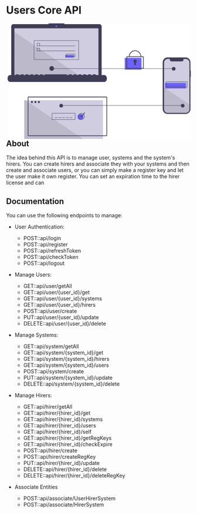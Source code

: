 # Users Core API

<img src="https://github.com/Leao-E/Manage-Users-Api/blob/master/heroimage.svg" align="right" width="500"/>

## About

The idea behind this API is to manage user, systems and the system's hirers. 
You can create hirers and associate they with your systems and then create and associate users, or you can simply make a register key and let the user make it own register.
You can set an expiration time to the hirer license and can 

## Documentation

You can use the following endpoints to manage:

* User Authentication:
    * POST::api/login               
    * POST::api/register
    * POST::api/refreshToken
    * POST::api/checkToken
    * POST::api/logout

* Manage Users:
    * GET::api/user/getAll
    * GET::api/user/{user_id}/get
    * GET::api/user/{user_id}/systems
    * GET::api/user/{user_id}/hirers
    * POST::api/user/create  
    * PUT::api/user/{user_id}/update
    * DELETE::api/user/{user_id}/delete      

* Manage Systems:
    * GET::api/system/getAll
    * GET::api/system/{system_id}/get
    * GET::api/system/{system_id}/hirers
    * GET::api/system/{system_id}/users
    * POST::api/system/create 
    * PUT::api/system/{system_id}/update
    * DELETE::api/system/{system_id}/delete

* Manage Hirers:
    * GET::api/hirer/getAll   
    * GET::api/hirer/{hirer_id}/get
    * GET::api/hirer/{hirer_id}/systems
    * GET::api/hirer/{hirer_id}/users
    * GET::api/hirer/{hirer_id}/self        
    * GET::api/hirer/{hirer_id}/getRegKeys
    * GET::api/hirer/{hirer_id}/checkExpire
    * POST::api/hirer/create
    * POST::api/hirer/createRegKey         
    * PUT::api/hirer/{hirer_id}/update
    * DELETE::api/hirer/{hirer_id}/delete
    * DELETE::api/hirer/{hirer_id}/deleteRegKey   

* Associate Entities
    * POST::api/associate/UserHirerSystem
    * POST::api/associate/HirerSystem
